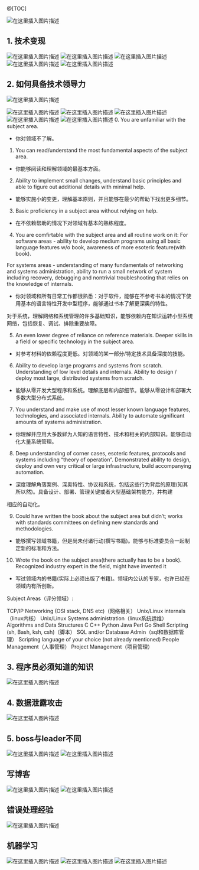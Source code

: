 @[TOC]


![在这里插入图片描述](https://i-blog.csdnimg.cn/blog_migrate/9e4e91b9d14194b5123ca9cc795c963f.png)

##  1. 技术变现
![在这里插入图片描述](https://i-blog.csdnimg.cn/blog_migrate/2792cfd249d319f8a63ac17bc3aa2097.png)
![在这里插入图片描述](https://i-blog.csdnimg.cn/blog_migrate/ae3a6485bd580428e357cdfd5907daff.png)
![在这里插入图片描述](https://i-blog.csdnimg.cn/blog_migrate/452c0613eb16c99f9350ff8bf4188413.png)
![在这里插入图片描述](https://i-blog.csdnimg.cn/blog_migrate/ebbd7790eacfdb85565376a1a74b6352.png)
![在这里插入图片描述](https://i-blog.csdnimg.cn/blog_migrate/2cbca75c19bb6fd0707ef17e38ddfd35.png)


##  2. 如何具备技术领导力
![在这里插入图片描述](https://i-blog.csdnimg.cn/blog_migrate/ddab1a6369d248c6640977adbead0785.png)

![在这里插入图片描述](https://i-blog.csdnimg.cn/blog_migrate/c91f4caed45320c6a3bd27d8b8d02d82.png)
![在这里插入图片描述](https://i-blog.csdnimg.cn/blog_migrate/6e7e42fdde24c0e1d73afb1b0d68291d.png)
![在这里插入图片描述](https://i-blog.csdnimg.cn/blog_migrate/254fb92d4cd7d4cda5095d27b433ffa8.png)
![在这里插入图片描述](https://i-blog.csdnimg.cn/blog_migrate/f717d444b7223ab1ca93a75044257d01.png)
![在这里插入图片描述](https://i-blog.csdnimg.cn/blog_migrate/524d074de6085c5987f45a82ff36595e.png)
0. You are unfamiliar with the subject area.

- 你对领域不了解。



1. You can read/understand the most fundamental aspects of the subject area.

- 你能够阅读和理解领域的最基本方面。



2. Ability to implement small changes, understand basic principles and able to figure out additional details with minimal help.

- 能够实施小的变更，理解基本原则，并且能够在最少的帮助下找出更多细节。



3. Basic proficiency in a subject area without relying on help.

- 在不依赖帮助的情况下对领域有基本的熟练程度。



4. You are comfirtable with the subject area and all routine work on it: For software areas - ability to develop medium programs using all basic language features w/o book, awareness of more esoteric feature(with book).

For systems areas - understanding of many fundamentals of networking and systems administration, ability to run a small network of system including recovery, debugging and nontrivial troubleshooting that relies on the knowledge of internals.

- 你对领域和所有日常工作都很熟悉：对于软件，能够在不参考书本的情况下使用基本的语言特性开发中型程序，能够通过书本了解更深奥的特性。

对于系统，理解网络和系统管理的许多基础知识，能够依赖内在知识运转小型系统网络，包括恢复、调试、排除重要故障。



5. An even lower degree of reliance on reference materials. Deeper skills in a field or specific technology in the subject area.

- 对参考材料的依赖程度更低。对领域的某一部分/特定技术具备深度的技能。



6. Ability to develop large programs and systems from scratch. Understanding of low level details and internals. Ability to design / deploy most large, distributed systems from scratch.

- 能够从零开发大型程序和系统。理解底层和内部细节。能够从零设计和部署大多数大型分布式系统。



7. You understand and make use of most lesser known language features, technologies, and associated internals. Ability to automate significant amounts of systems administration.

- 你理解并应用大多数鲜为人知的语言特性、技术和相关的内部知识。能够自动化大量系统管理。



8. Deep understanding of corner cases, esoteric features, protocols and systems including “theory of operation”. Demonstrated ability to design, deploy and own very critical or large infrastructure, build accompanying automation.

- 深度理解角落案例、深奥特性、协议和系统，包括这些行为背后的原理(知其所以然)。具备设计、部署、管理关键或者大型基础架构能力，并构建

相应的自动化。



9. Could have written the book about the subject area but didn’t; works with standards committees on defining new standards and methodologies.

- 能够撰写领域书籍，但是尚未付诸行动(撰写书籍)。能够与标准委员会一起制定新的标准和方法。



10. Wrote the book on the subject area(there actually has to be a book). Recognized industry expert in the field, might have invented it

- 写过领域内的书籍(实际上必须出版了书籍)。领域内公认的专家，也许已经在领域内有所创新。



Subject Areas（评分领域）:

TCP/IP Networking (OSI stack, DNS etc)（网络相关）
Unix/Linux internals（linux内核）
Unix/Linux Systems administration（linux系统运维）
Algorithms and Data Structures
C
C++
Python
Java
Perl
Go
Shell Scripting (sh, Bash, ksh, csh)（脚本）
SQL and/or Database Admin（sql和数据库管理）
Scripting language of your choice (not already mentioned)
People Management（人事管理）
Project Management（项目管理）

##  3. 程序员必须知道的知识
![在这里插入图片描述](https://i-blog.csdnimg.cn/blog_migrate/2b278c51c03af747e0427223279e89bb.png)
##  4. 数据泄露攻击
![在这里插入图片描述](https://i-blog.csdnimg.cn/blog_migrate/82827b6eaa4617a6035340aeb7c8dcc9.png)


##  5. boss与leader不同
![在这里插入图片描述](https://i-blog.csdnimg.cn/blog_migrate/d20d5a5e23a84e4b201e7434977b14a9.png)
![在这里插入图片描述](https://i-blog.csdnimg.cn/blog_migrate/e72dc09d3767be90437874488d3031c1.png)
##  写博客
![在这里插入图片描述](https://i-blog.csdnimg.cn/blog_migrate/ef89673fa0c30accb2988af95060b99f.png)
![在这里插入图片描述](https://i-blog.csdnimg.cn/blog_migrate/a49e2f99110dca0db32dab661f99f461.png)
##  错误处理经验
![在这里插入图片描述](https://i-blog.csdnimg.cn/blog_migrate/2e3e91e5c01e82b04f571b028b7b16b5.png)

##  机器学习
![在这里插入图片描述](https://i-blog.csdnimg.cn/blog_migrate/c4df6ba8667df518640c109b0bd9fd10.png)
![在这里插入图片描述](https://i-blog.csdnimg.cn/blog_migrate/5b8d9f5d2104494f190c7fb1ca908558.png)
![在这里插入图片描述](https://i-blog.csdnimg.cn/blog_migrate/a2b059e7e20ba2437555556e0a7f1cc9.png)

